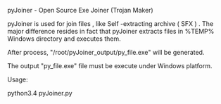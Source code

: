 
pyJoiner - Open Source Exe Joiner (Trojan Maker)

pyJoiner is used for join files , like Self -extracting archive ( SFX ) .
The major difference resides in fact that pyJoiner extracts files in %TEMP% Windows directory and executes them.
 

After process, "/root/pyJoiner_output/py_file.exe" will be generated. 

The output "py_file.exe" file must be execute under Windows platform.

 

Usage: 

python3.4 pyJoiner.py
